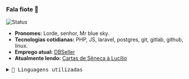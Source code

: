### Fala fiote 👋

![Status](https://github-readme-stats.vercel.app/api?username=NocDevX&show_icons=true&theme=radical)

- **Pronomes:** Lorde, senhor, Mr blue sky.
- **Tecnologias cotidianas:** PHP, JS, laravel, postgres, git, gitlab, github, linux.
- **Emprego atual:** [DBSeller](https://www.dbseller.com.br)
- **Atualmente lendo:** [Cartas de Sêneca à Lucílio](https://pt.wikipedia.org/wiki/Epistulae_morales_ad_Lucilium)

<details>
  <summary> <samp>📝 Linguagens utilizadas</samp></summary>
<br/>

![Shivam Mathur Language stats](https://github-readme-stats.vercel.app/api/top-langs/?username=nocdevx&layout=compact&icon_color=805AD5&text_color=718096&bg_color=ffffff00&hide_border=true&langs_count=10)

</details>
